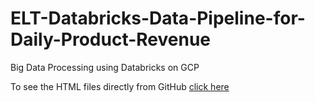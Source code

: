 # ELT-Databricks-Data-Pipeline-for-Daily-Product-Revenue
Big Data Processing using Databricks on GCP  

To see the HTML files directly from GitHub [click here](https://raw.githack.com/rubens672/ELT-Databricks-Data-Pipeline-for-Daily-Product-Revenue/main/index.html)

